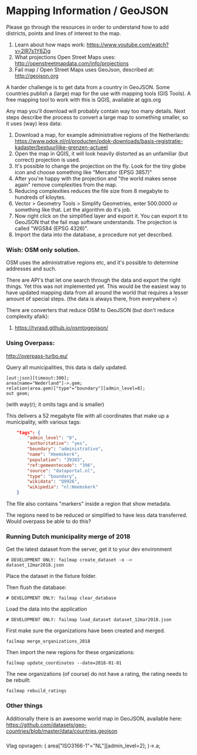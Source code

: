Mapping Information / GeoJSON
=============================
Please go through the resources in order to understand how to add
districts, points and lines of interest to the map.

1. Learn about how maps work: https://www.youtube.com/watch?v=2lR7s1Y6Zig
2. What projections Open Street Maps uses: http://openstreetmapdata.com/info/projections
3. Fail map / Open Street Maps uses GeoJson, described at: http://geojson.org

A harder challenge is to get data from a country in GeoJSON. Some
countries publish a (large) map for the use with mapping tools (GIS
Tools). A free mapping tool to work with this is QGIS, available at
qgis.org

Any map you'll download will probably contain way too many details.
Next steps describe the process to convert a large map to something
smaller, so it uses (way) less data:

1. Download a map, for example administrative regions of the
Netherlands: https://www.pdok.nl/nl/producten/pdok-downloads/basis-registratie-kadaster/bestuurlijke-grenzen-actueel
2. Open the map in QGIS, it will look heavily distorted as an
unfamiliar (but correct) projection is used.
3. It's possible to change the projection on the fly. Look for the
tiny globe icon and choose something like "Mercator (EPSG 3857)"
4. After you're happy with the projection and "the world makes sense
again" remove complexities from the map.
5. Reducing complexities reduces the file size from 8 megabyte to
hundreds of kiloytes.
6. Vector > Geometry Tools > Simplify Geometries, enter 500.0000 or
something like that. Let the algorithm do it's job.
7. Now right click on the simplified layer and export it. You can
export it to GeoJSON that the fail map software understands. The
projection is called "WGS84 (EPSG 4326)".
8. Import the data into the database, a procedure not yet described.

### Wish: OSM only solution.
OSM uses the administrative regions etc, and it's possible to determine
addresses and such.

There are API's that let one search through the data and export the
right things. Yet this was not implemented yet. This would be the
easiest way to have updated mapping data from all around the world that
requires a lesser amount of special steps. (the data is always there,
from everywhere =)

There are converters that reduce OSM to GeoJSON (but don't reduce
complexity afaik):
1. https://tyrasd.github.io/osmtogeojson/

### Using Overpass:
http://overpass-turbo.eu/

Query all municipalities, this data is daily updated.

```overpass
[out:json][timeout:300];
area[name="Nederland"]->.gem;
relation(area.gem)["type"="boundary"][admin_level=8];
out geom;
```

(with way(r); it omits tags and is smaller)

This delivers a 52 megabyte file with all coordinates that make up a
municipality, with various tags:

```json
    "tags": {
        "admin_level": "8",
        "authoritative": "yes",
        "boundary": "administrative",
        "name": "Heemskerk",
        "population": "39303",
        "ref:gemeentecode": "396",
        "source": "dataportal.nl",
        "type": "boundary",
        "wikidata": "Q9926",
        "wikipedia": "nl:Heemskerk"
    }
```

The file also contains "markers" inside a region that show metadata.

The regions need to be reduced or simplified to have less data transferred.
Would overpass be able to do this?


### Running Dutch municipality merge of 2018
Get the latest dataset from the server, get it to your dev environment

```
# DEVELOPMENT ONLY: failmap create_dataset -o -> dataset_12mar2018.json
```

Place the dataset in the fixture folder.

Then flush the database:
```
# DEVELOPMENT ONLY: failmap clear_database
```

Load the data into the application
```
# DEVELOPMENT ONLY: failmap load_dataset dataset_12mar2018.json
```

First make sure the organizations have been created and merged.
```
failmap merge_organizations_2018
```

Then import the new regions for these organizations:
```
failmap update_coordinates --date=2018-01-01
```

The new organizations (of course) do not have a rating, the rating needs to be rebuilt:
```
failmap rebuild_ratings
```





### Other things
Additionally there is an awesome world map in GeoJSON, available here:
https://github.com/datasets/geo-countries/blob/master/data/countries.geojson



###
Vlag opvragen:
( area["ISO3166-1"="NL"][admin_level=2]; )->.a;
